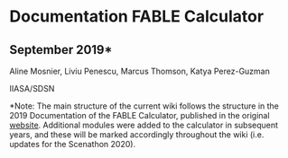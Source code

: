 # Documentation FABLE Calculator


## September 2019*


Aline Mosnier, Liviu Penescu, Marcus Thomson, Katya Perez-Guzman


IIASA/SDSN


*Note: The main structure of the current wiki follows the structure in the 2019 Documentation of the FABLE Calculator, published in the original [website](https://www.abstract-landscapes.com/fable-calculator). Additional modules were added to the calculator in subsequent years, and these will be marked accordingly throughout the wiki (i.e. updates for the Scenathon 2020). 